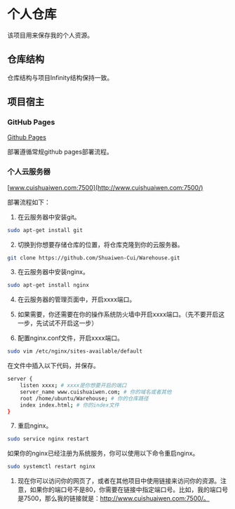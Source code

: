 # 个人仓库
该项目用来保存我的个人资源。

## 仓库结构
仓库结构与项目Infinity结构保持一致。

## 项目宿主

### GitHub Pages
[Github Pages](https://shuaiwen-cui.github.io/Warehouse/)

部署遵循常规github pages部署流程。

### 个人云服务器
[www.cuishuaiwen.com:7500](http://www.cuishuaiwen.com:7500/)

部署流程如下：

1. 在云服务器中安装git。
```bash
sudo apt-get install git
```

2. 切换到你想要存储仓库的位置，将仓库克隆到你的云服务器。
```bash
git clone https://github.com/Shuaiwen-Cui/Warehouse.git
```

3. 在云服务器中安装nginx。
```bash
sudo apt-get install nginx
```

4. 在云服务器的管理页面中，开启xxxx端口。

5. 如果需要，你还需要在你的操作系统防火墙中开启xxxx端口。（先不要开启这一步，先试试不开启这一步）

6. 配置nginx.conf文件，开启xxxx端口。
```bash
sudo vim /etc/nginx/sites-available/default
```

在文件中插入以下代码，并保存。
```bash
server {
    listen xxxx; # xxxx是你想要开启的端口
    server_name www.cuishuaiwen.com; # 你的域名或者其他
    root /home/ubuntu/Warehouse; # 你的仓库路径
    index index.html; # 你的index文件
}
```

7. 重启nginx。
```bash
sudo service nginx restart
```
如果你的nginx已经注册为系统服务，你可以使用以下命令重启nginx。
```bash
sudo systemctl restart nginx
```

1. 现在你可以访问你的网页了，或者在其他项目中使用链接来访问你的资源。注意，如果你的端口号不是80，你需要在链接中指定端口号。比如，我的端口号是7500，那么我的链接就是：http://www.cuishuaiwen.com:7500/。